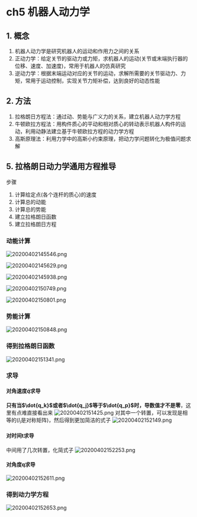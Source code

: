 # ch5 机器人动力学

## 1. 概念
1. 机器人动力学是研究机器人的运动和作用力之间的关系
2. 正动力学：给定关节的驱动力或力矩，求机器人的运动(关节或末端执行器的位移、速度、加速度)，常用于机器人的仿真研究
3. 逆动力学：根据末端运动对应的关节的运动，求解所需要的关节驱动力、力矩，常用于运动控制，实现关节力矩补偿，达到良好的动态性能

## 2. 方法
1. 拉格朗日方程法：通过动、势能与广义力的关系，建立机器人动力学方程
2. 牛顿欧拉方程法：用构件质心的平动和相对质心的转动表示机器人构件的运动，利用动静法建立基于牛顿欧拉方程的动力学方程
3. 高斯原理法：利用力学中的高斯小约束原理，把动力学问题转化为极值问题求解

## 5. 拉格朗日动力学通用方程推导
步骤
1. 计算给定点(各个连杆的质心)的速度
2. 计算总的动能
3. 计算总的势能
4. 建立拉格朗日函数
5. 建立拉格朗日方程

### 动能计算
![20200402145546.png](https://raw.githubusercontent.com/s974534426/Img_for_notes/master/20200402145546.png)

![20200402145629.png](https://raw.githubusercontent.com/s974534426/Img_for_notes/master/20200402145629.png)

![20200402145938.png](https://raw.githubusercontent.com/s974534426/Img_for_notes/master/20200402145938.png)

![20200402150749.png](https://raw.githubusercontent.com/s974534426/Img_for_notes/master/20200402150749.png)

![20200402150801.png](https://raw.githubusercontent.com/s974534426/Img_for_notes/master/20200402150801.png)

### 势能计算
![20200402150848.png](https://raw.githubusercontent.com/s974534426/Img_for_notes/master/20200402150848.png)

### 得到拉格朗日函数
![20200402151341.png](https://raw.githubusercontent.com/s974534426/Img_for_notes/master/20200402151341.png)

### 求导
#### 对角速度$\dot{q}$求导
**只有当$\dot{q_k}$或者$\dot{q_j}$等于$\dot{q_p}$时，导数值才不是零**，这里有点难直接看出来
![20200402151425.png](https://raw.githubusercontent.com/s974534426/Img_for_notes/master/20200402151425.png)
对其中一个转置，可以发现是相等的($I_i$是对称矩阵)，然后得到更加简洁的式子
![20200402152149.png](https://raw.githubusercontent.com/s974534426/Img_for_notes/master/20200402152149.png)

#### 对时间t求导
中间用了几次转置，化简式子
![20200402152253.png](https://raw.githubusercontent.com/s974534426/Img_for_notes/master/20200402152253.png)

#### 对角度q求导
![20200402152611.png](https://raw.githubusercontent.com/s974534426/Img_for_notes/master/20200402152611.png)

### 得到动力学方程
![20200402152653.png](https://raw.githubusercontent.com/s974534426/Img_for_notes/master/20200402152653.png)